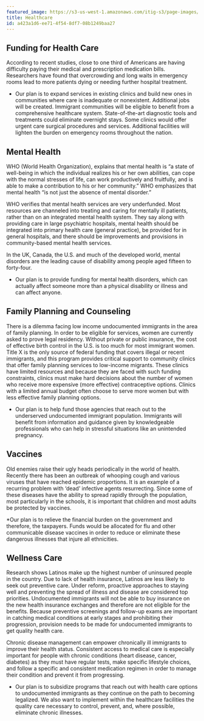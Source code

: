 ```yaml
---
featured_image: https://s3-us-west-1.amazonaws.com/itig-s3/page-images/pills_colorized.png
title: Healthcare
id: a423a1d6-ee71-4f54-8df7-08b1249baa27
---
```

Funding for Health Care
-
According to recent studies, close to one third of Americans are having difficulty paying their medical and prescription medication bills. Researchers have found that overcrowding and long waits in emergency rooms lead to more patients dying or needing further hospital treatment.

* Our plan is to expand services in existing clinics and build new ones in communities where care is inadequate or nonexistent. Additional jobs will be created. Immigrant communities will be eligible to benefit from a comprehensive healthcare system. State-of-the-art diagnostic tools and treatments could eliminate overnight stays. Some clinics would offer urgent care surgical procedures and services. Additional facilities will lighten the burden on emergency rooms throughout the nation. 


Mental Health
-
WHO (World Health Organization), explains that mental health is “a state of well-being in which the individual realizes his or her own abilities, can cope with the normal stresses of life, can work productively and fruitfully, and is able to make a contribution to his or her community.” WHO emphasizes that mental health “is not just the absence of mental disorder.”

WHO verifies that mental health services are very underfunded. Most resources are channeled into treating and caring for mentally ill patients, rather than on an integrated mental health system. They say along with providing care in large psychiatric hospitals, mental health should be integrated into primary health care (general practice), be provided for in general hospitals, and there should be improvements and provisions in community-based mental health services.

In the UK, Canada, the U.S. and much of the developed world, mental disorders are the leading cause of disability among people aged fifteen to forty-four.

* Our plan is to provide funding for mental health disorders, which can actually affect someone more than a physical disability or illness and can affect anyone.

Family Planning and Counseling
-
There is a dilemma facing low income undocumented immigrants in the area of family planning. In order to be eligible for services, women are currently asked to prove legal residency.  Without private or public insurance, the cost of effective birth control in the U.S. is too much for most immigrant women. Title X is the only source of federal funding that covers illegal or recent immigrants, and this program provides critical support to community clinics that offer family planning services to low-income migrants. These clinics have limited resources and because they are faced with such funding constraints, clinics must make hard decisions about the number of women who receive more expensive (more effective) contraceptive options. Clinics with a limited annual budget often choose to serve more women but with less effective family planning options.

* Our plan is to help fund those agencies that reach out to the underserved undocumented immigrant population. Immigrants will benefit from information and guidance given by knowledgeable professionals who can help in stressful situations like an unintended pregnancy.

Vaccines
-
Old enemies raise their ugly heads periodically in the world of health. Recently there has been an outbreak of whooping cough and various viruses that have reached epidemic proportions. It is an example of a recurring problem with ‘dead’ infective agents resurrecting. Since some of these diseases have the ability to spread rapidly through the population, most particularly in the schools, it is important that children and most adults be protected by vaccines.

*Our plan is to relieve the financial burden on the government and therefore, the taxpayers. Funds would be allocated for flu and other communicable disease vaccines in order to reduce or eliminate these dangerous illnesses that injure all ethnicities.
 
Wellness Care
-
Research shows Latinos make up the highest number of uninsured people in the country. Due to lack of health insurance, Latinos are less likely to seek out preventive care. Under reform, proactive approaches to staying well and preventing the spread of illness and disease are considered top priorities. Undocumented immigrants will not be able to buy insurance on the new health insurance exchanges and therefore are not eligible for the benefits. Because preventive screenings and follow-up exams are important in catching medical conditions at early stages and prohibiting their progression, provision needs to be made for undocumented immigrants to get quality health care.

Chronic disease management can empower chronically ill immigrants to improve their health status. Consistent access to medical care is especially important for people with chronic conditions (heart disease, cancer, diabetes) as they must have regular tests, make specific lifestyle choices, and follow a specific and consistent medication regimen in order to manage their condition and prevent it from progressing.

* Our plan is to subsidize programs that reach out with health care options to undocumented immigrants as they continue on the path to becoming legalized. We also want to implement within the healthcare facilities the quality care necessary to control, prevent, and, where possible, eliminate chronic illnesses.
